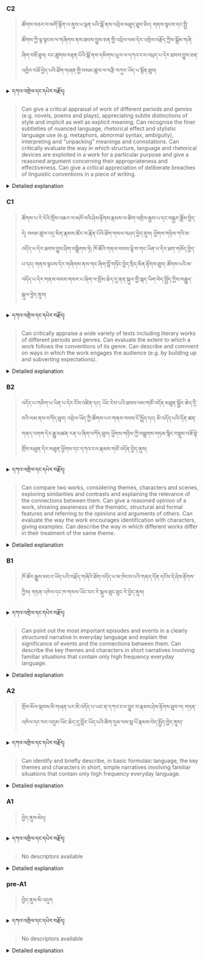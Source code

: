 ### C2
<!-- panels:start -->
<!-- div:left-panel -->

>ཚོགས་བཅར་བ་མགོ་རྙོག་ལ་ནུས་པ་ལྡན་པའི་སྒོ་ནས་འབྲེལ་མཐུད་ཐུབ་ཅིང། གནས་སྟངས་དང་སྤྱི་ཚོགས་ཀྱི་ལྟ་སྟངས་ལ་གཞིགས་ནས་ཐབས་བྱུས་ཅན་གྱི་འབྲེལ་ལམ་དེར་འགྲེལ་བརྗོད་ཀྱིས་སྒྲོམ་གཞི་ཞིག་བཟོ་ཐུབ།
རང་ཚུགས་བརྟན་པོའི་སྒོ་ནས་དམིགས་ཡུལ་ལ་དཀའ་ངལ་འཕྲད་པ་དེར་ཐབས་བྱུས་ཅན་འཁྱེར་བཟོ་བྱེད་པའི་ཐོག་གཞན་གྱི་བསམ་ཚུལ་ལ་བརྩི་བཀུར་ཡོད་པ་སྟོན་ཐུབ། 



<details>
  <summary>དཀའ་འགྲེལ་དང་དཔེར་བརྗོད།</summary>

བདག་གིས་དེ་ལྷག་ཏུ་སྟབས་བདེའི་ཆ་ཤས་སུ་དབྱེ་རུ་བཅུག་པ་སྟེ།

1.སྐད་ཆ་དྭངས་ཤིང་གསལ་བ་སྟེ། འདིས་ཁྱོད་ཀྱིས་གོ་བདེ་ཤེས་སླ་བའི་ཐབས་ལ་བརྟེན་ནས་བཤད་ཆོག་པ་དང་འབྲི་ཆོག་པ་མཚོན་ ཁྱེད་ཀྱིས་དོན་སྙིང་ལྡན་པའི་ཚིག་བཀོལ་ནས་ཉན་མཁན་དང་ཀློག་པ་པོ་རྣམས་ལ་མཚོན་ན་རྙོག་འཛིང་ཆེན་པོ་མེད།
དཔེ་མཚོན་འདི་ལྟར། "དེ་རིང་གི་ནམ་མཁའ་ཧ་ཅང་སྔོ་"ཞེས་པ་ནི་སྟབས་བདེ་ཞིང་གསལ་བའི་ཚིག་གྲུབ་ཤིག་རེད།
</details>


<!-- div:right-panel -->

> Can give a critical appraisal of work of different periods and genres (e.g. novels, poems and plays), appreciating subtle distinctions of style and implicit as well as explicit meaning.
Can recognise the finer subtleties of nuanced language, rhetorical effect and stylistic language use (e.g. metaphors, abnormal syntax, ambiguity), interpreting and “unpacking” meanings and connotations.
Can critically evaluate the way in which structure, language and rhetorical devices are exploited in a work for a particular purpose and give a reasoned argument concerning their appropriateness and effectiveness.
Can give a critical appreciation of deliberate breaches of linguistic conventions in a piece of writing.







<details>

  <summary>Detailed explanation</summary>

It means that the written text is entirely devoid of spelling, punctuation, grammar, or any other mistakes that would compromise its correctness, clarity, or adherence to the established rules and conventions of the writing system.

</details>

<!-- panels:end -->




### C1
<!-- panels:start -->
<!-- div:left-panel -->

> ཚོགས་པ་རེ་རེའི་གྲོས་འཆར་ལ་མཁོ་བའི་ཤེས་རྟོགས་རྣམས་ལ་ཚིག་འགྲེལ་རྒྱས་པ་དང་བསྐྱར་ཟློས་བྱེད་དེ། བསམ་ཚུལ་འདྲ་མིན་རྣམས་ཚོར་བ་རྣོན་པོའི་ཐོག་གསལ་བཤད་བྱེད་ནུས། 
ཕྱོགས་གཉིས་ཀའི་མ་འདོད་པ་དེར་ཐབས་བྱུས་ཤིག་བསྒྲིགས་ཏེ། ཁོ་ཚོའི་གནས་བབས་ལྟེ་བ་གང་ཡིན་པ་དེར་ཐག་གཅོད་བྱེད་པ་དང། གནས་སྟངས་དེར་གཞིགས་ནས་གང་ཞིག་བློ་གཏོང་བྱེད་སྲིད་མིན་རྟོགས་ཐུབ།
ཚོགས་པའི་མ་འདོད་པ་དེར་གནས་བབས་གསར་པ་ཞིག་ལ་སྤོས་ཆེད་དུ་ནན་སྐུལ་གྱི་སྐད་ཡིག་བེད་སྤྱོད་ཀྱིས་བརྒྱུད་སྐུལ་བྱེད་ནུས།




<details>
  <summary>དཀའ་འགྲེལ་དང་དཔེར་བརྗོད།</summary>

བདག་གིས་དེ་ལྷག་ཏུ་སྟབས་བདེའི་ཆ་ཤས་སུ་དབྱེ་རུ་བཅུག་པ་སྟེ།

1.སྐད་ཆ་དྭངས་ཤིང་གསལ་བ་སྟེ། འདིས་ཁྱོད་ཀྱིས་གོ་བདེ་ཤེས་སླ་བའི་ཐབས་ལ་བརྟེན་ནས་བཤད་ཆོག་པ་དང་འབྲི་ཆོག་པ་མཚོན་ ཁྱེད་ཀྱིས་དོན་སྙིང་ལྡན་པའི་ཚིག་བཀོལ་ནས་ཉན་མཁན་དང་ཀློག་པ་པོ་རྣམས་ལ་མཚོན་ན་རྙོག་འཛིང་ཆེན་པོ་མེད།
དཔེ་མཚོན་འདི་ལྟར། "དེ་རིང་གི་ནམ་མཁའ་ཧ་ཅང་སྔོ་"ཞེས་པ་ནི་སྟབས་བདེ་ཞིང་གསལ་བའི་ཚིག་གྲུབ་ཤིག་རེད།
</details>

<!-- div:right-panel -->

> Can critically appraise a wide variety of texts including literary works of different periods and genres.
Can evaluate the extent to which a work follows the conventions of its genre.
Can describe and comment on ways in which the work engages the audience (e.g. by building up and subverting expectations).




<details>

  <summary>Detailed explanation</summary>

Let me break it down into simpler parts:

1. Clear and fluent language: This means that you can speak or write in a way that is easy to understand. You use words that make sense and are not too complicated for the listener or reader.
Example: "The sky is blue today" is a clear and simple sentence.

</details>

<!-- panels:end -->







### B2
<!-- panels:start -->
<!-- div:left-panel -->

> འདོད་པ་གཅིག་པ་ཡིན་པ་དེར་ངོས་འཛིན་དང། ཡོང་ངེས་པའི་ཐབས་ལམ་གཙོ་འདོན་མཐུན་སྦྱོར་ཆེད་དྲི་བའི་ལམ་ནས་བཀོད་ཐུབ།
འབྲེལ་ཡོད་ཀྱི་ཚོགས་པར་གནས་བབས་ངོ་སྤྲོད་དང། མི་འདོད་པའི་དོན་ཚན་གནད་འགག་དེར་རྒྱུ་མཚན་རན་པ་ཞིག་བཀོད་ཐུབ།
ཕྱོགས་གཉིས་ཀྱི་བསྒྲགས་གཏམ་སྙིང་བསྡུས་བཟོ་སྟེ་གྲོས་མཐུན་དེར་མཐུན་ཕྱོགས་དང་དཀའ་ངལ་རྣམས་གཙོ་འདོན་བྱེད་ནུས། 






<details>
  <summary>དཀའ་འགྲེལ་དང་དཔེར་བརྗོད།</summary>

བདག་གིས་དེ་ལྷག་ཏུ་སྟབས་བདེའི་ཆ་ཤས་སུ་དབྱེ་རུ་བཅུག་པ་སྟེ།

1.སྐད་ཆ་དྭངས་ཤིང་གསལ་བ་སྟེ། འདིས་ཁྱོད་ཀྱིས་གོ་བདེ་ཤེས་སླ་བའི་ཐབས་ལ་བརྟེན་ནས་བཤད་ཆོག་པ་དང་འབྲི་ཆོག་པ་མཚོན་ ཁྱེད་ཀྱིས་དོན་སྙིང་ལྡན་པའི་ཚིག་བཀོལ་ནས་ཉན་མཁན་དང་ཀློག་པ་པོ་རྣམས་ལ་མཚོན་ན་རྙོག་འཛིང་ཆེན་པོ་མེད།
དཔེ་མཚོན་འདི་ལྟར། "དེ་རིང་གི་ནམ་མཁའ་ཧ་ཅང་སྔོ་"ཞེས་པ་ནི་སྟབས་བདེ་ཞིང་གསལ་བའི་ཚིག་གྲུབ་ཤིག་རེད།
</details>

<!-- div:right-panel -->

> Can compare two works, considering themes, characters and scenes, exploring similarities and contrasts and explaining the relevance of the connections between them.
Can give a reasoned opinion of a work, showing awareness of the thematic, structural and formal features and referring to the opinions and arguments of others.
Can evaluate the way the work encourages identification with characters, giving examples.
Can describe the way in which different works differ in their treatment of the same theme.




<details>

  <summary>Detailed explanation</summary>

Let me break it down into simpler parts:

1. Clear and fluent language: This means that you can speak or write in a way that is easy to understand. You use words that make sense and are not too complicated for the listener or reader.
Example: "The sky is blue today" is a clear and simple sentence.

</details>

<!-- panels:end -->




### B1
<!-- panels:start -->
<!-- div:left-panel -->

> ཁོ་ཚོར་རྒྱུས་མངའ་ཡོད་པའི་བརྗོད་གཞིའི་ཐོག་འདོད་པ་མ་ཁེངས་པའི་གནད་དོན་དངོས་དེ་ཤེས་རྟོགས་ཀྱིས། གཏན་འཁེལ་དང་ཁ་གསལ་ཡོང་བར་རེ་སྐུལ་ཐུང་ཐུང་རེ་བྱེད་ནུས།



<details>
  <summary>དཀའ་འགྲེལ་དང་དཔེར་བརྗོད།</summary>

བདག་གིས་དེ་ལྷག་ཏུ་སྟབས་བདེའི་ཆ་ཤས་སུ་དབྱེ་རུ་བཅུག་པ་སྟེ།

1.སྐད་ཆ་དྭངས་ཤིང་གསལ་བ་སྟེ། འདིས་ཁྱོད་ཀྱིས་གོ་བདེ་ཤེས་སླ་བའི་ཐབས་ལ་བརྟེན་ནས་བཤད་ཆོག་པ་དང་འབྲི་ཆོག་པ་མཚོན་ ཁྱེད་ཀྱིས་དོན་སྙིང་ལྡན་པའི་ཚིག་བཀོལ་ནས་ཉན་མཁན་དང་ཀློག་པ་པོ་རྣམས་ལ་མཚོན་ན་རྙོག་འཛིང་ཆེན་པོ་མེད།
དཔེ་མཚོན་འདི་ལྟར། "དེ་རིང་གི་ནམ་མཁའ་ཧ་ཅང་སྔོ་"ཞེས་པ་ནི་སྟབས་བདེ་ཞིང་གསལ་བའི་ཚིག་གྲུབ་ཤིག་རེད།
</details>

<!-- div:right-panel -->

> Can point out the most important episodes and events in a clearly structured narrative in everyday language and explain the significance of events and the connections between them.
Can describe the key themes and characters in short narratives involving familiar situations that contain only high frequency everyday language.



<details>

  <summary>Detailed explanation</summary>

Let me break it down into simpler parts:

1. Clear and fluent language: This means that you can speak or write in a way that is easy to understand. You use words that make sense and are not too complicated for the listener or reader.
Example: "The sky is blue today" is a clear and simple sentence.

</details>

<!-- panels:end -->





### A2
<!-- panels:start -->
<!-- div:left-panel -->

> གྲོས་མོལ་སྐབས་མི་གཞན་པར་མི་འདོད་པ་ཡང་ན་དཀའ་ངལ་བྱུང་བ་རྣམས་ཤེས་རྟོགས་ཐུབ་ལ། གཏན་འཁེལ་དང་བར་འདུམ་ཡོང་ཆེད་དུ་བློར་ཡོད་པའི་ཚིག་དུམ་ལས་སླ་པོ་རྣམས་བེད་སྤྱོད་བྱེད་ནུས།་

  


<details>
  <summary>དཀའ་འགྲེལ་དང་དཔེར་བརྗོད།</summary>

བདག་གིས་དེ་ལྷག་ཏུ་སྟབས་བདེའི་ཆ་ཤས་སུ་དབྱེ་རུ་བཅུག་པ་སྟེ།

1.སྐད་ཆ་དྭངས་ཤིང་གསལ་བ་སྟེ། འདིས་ཁྱོད་ཀྱིས་གོ་བདེ་ཤེས་སླ་བའི་ཐབས་ལ་བརྟེན་ནས་བཤད་ཆོག་པ་དང་འབྲི་ཆོག་པ་མཚོན་ ཁྱེད་ཀྱིས་དོན་སྙིང་ལྡན་པའི་ཚིག་བཀོལ་ནས་ཉན་མཁན་དང་ཀློག་པ་པོ་རྣམས་ལ་མཚོན་ན་རྙོག་འཛིང་ཆེན་པོ་མེད།
དཔེ་མཚོན་འདི་ལྟར། "དེ་རིང་གི་ནམ་མཁའ་ཧ་ཅང་སྔོ་"ཞེས་པ་ནི་སྟབས་བདེ་ཞིང་གསལ་བའི་ཚིག་གྲུབ་ཤིག་རེད།
</details>

<!-- div:right-panel -->

> Can identify and briefly describe, in basic formulaic language, the key themes and characters in short, simple narratives involving familiar situations that contain only high frequency everyday language.




<details>

  <summary>Detailed explanation</summary>

Let me break it down into simpler parts:

1. Clear and fluent language: This means that you can speak or write in a way that is easy to understand. You use words that make sense and are not too complicated for the listener or reader.
Example: "The sky is blue today" is a clear and simple sentence.

</details>

<!-- panels:end -->




### A1
<!-- panels:start -->
<!-- div:left-panel -->

>བྱེད་ནུས་མེད།
 
<details>
  <summary>དཀའ་འགྲེལ་དང་དཔེར་བརྗོད།</summary>

བདག་གིས་དེ་ལྷག་ཏུ་སྟབས་བདེའི་ཆ་ཤས་སུ་དབྱེ་རུ་བཅུག་པ་སྟེ།

1.སྐད་ཆ་དྭངས་ཤིང་གསལ་བ་སྟེ། འདིས་ཁྱོད་ཀྱིས་གོ་བདེ་ཤེས་སླ་བའི་ཐབས་ལ་བརྟེན་ནས་བཤད་ཆོག་པ་དང་འབྲི་ཆོག་པ་མཚོན་ ཁྱེད་ཀྱིས་དོན་སྙིང་ལྡན་པའི་ཚིག་བཀོལ་ནས་ཉན་མཁན་དང་ཀློག་པ་པོ་རྣམས་ལ་མཚོན་ན་རྙོག་འཛིང་ཆེན་པོ་མེད།
དཔེ་མཚོན་འདི་ལྟར། "དེ་རིང་གི་ནམ་མཁའ་ཧ་ཅང་སྔོ་"ཞེས་པ་ནི་སྟབས་བདེ་ཞིང་གསལ་བའི་ཚིག་གྲུབ་ཤིག་རེད།
</details>

<!-- div:right-panel -->

> No descriptors available

<details>

  <summary>Detailed explanation</summary>

Let me break it down into simpler parts:

1. Can communicate very basic information about personal details in a simple way.

</details>

<!-- panels:end -->




### pre-A1
<!-- panels:start -->
<!-- div:left-panel -->

> བྱེད་ནུས་མི་འདུག

<details>
  <summary>དཀའ་འགྲེལ་དང་དཔེར་བརྗོད།</summary>

བདག་གིས་དེ་ལྷག་ཏུ་སྟབས་བདེའི་ཆ་ཤས་སུ་དབྱེ་རུ་བཅུག་པ་སྟེ།

1.སྐད་ཆ་དྭངས་ཤིང་གསལ་བ་སྟེ། འདིས་ཁྱོད་ཀྱིས་གོ་བདེ་ཤེས་སླ་བའི་ཐབས་ལ་བརྟེན་ནས་བཤད་ཆོག་པ་དང་འབྲི་ཆོག་པ་མཚོན་ ཁྱེད་ཀྱིས་དོན་སྙིང་ལྡན་པའི་ཚིག་བཀོལ་ནས་ཉན་མཁན་དང་ཀློག་པ་པོ་རྣམས་ལ་མཚོན་ན་རྙོག་འཛིང་ཆེན་པོ་མེད།
དཔེ་མཚོན་འདི་ལྟར། "དེ་རིང་གི་ནམ་མཁའ་ཧ་ཅང་སྔོ་"ཞེས་པ་ནི་སྟབས་བདེ་ཞིང་གསལ་བའི་ཚིག་གྲུབ་ཤིག་རེད།
</details>

<!-- div:right-panel -->

> No descriptors available

<details>

  <summary>Detailed explanation</summary>

Let me break it down into simpler parts:

1. Can communicate very basic information about personal details in a simple way.

</details>

<!-- panels:end -->

